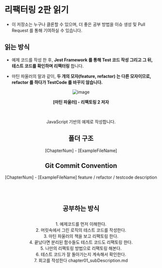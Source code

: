 # 리팩터링 2판 읽기

- 이 저장소는 누구나 클론할 수 있으며, 더 좋은 공부 방법을 이슈 생성 및 Pull Request 를 통해 기여하실 수 있습니다.

## 읽는 방식

- 예제 코드를 작성 한 후, **Jest Framework 를 통해 Test 코드 작성 그리고 그 뒤, 테스트 코드를 확인하며 리팩터링** 합니다.

- 마틴 파울러의 말과 같이, **두 개의 모자(feature, refactor) 는 다른 모자이므로, refactor 를 하다가 TestCode 를 바꾸지 않습니다.**

<div align='center'>

![image](https://user-images.githubusercontent.com/57784077/127307765-186177e4-1c86-4068-b042-33c2d048e952.png)

**[마틴 파울러] - 리팩토링 2 저자**

</br>

JavaScript 기반의 예제로 작성합니다.

## 폴더 구조

[ChapterNum] - [ExampleFileName]

## Git Commit Convention

[ChapterNum] - [ExampleFileName] feature / refactor / testcode description

</div>

<br>
<br>

<div align='center'>
    <h2>공부하는 방식</h2>
    <ul style="list-style: none; padding: 10px"/>
        <li>1. 예제코드를 먼저 이해한다.</li>
        <li>2. 머릿속에서 그린 로직의 테스트 코드를 작성한다.</li>
        <li>3. 마틴 파울러의 책을 보고 리팩토링 한다.</li>
        <li>4. 끝났다면 분리된 함수들도 테스트 코드도 리팩토링 한다.</li>
        <li>5. 나만의 리팩토링 방법으로 리팩토링 해본다.</li>
        <li>6. 테스트 코드가 잘 돌아가는지 계속해서 확인한다.</li>
        <li>7. 회고를 작성한다 chapter01_subDescription.md</li>
    </ul>
</div>

<br>
